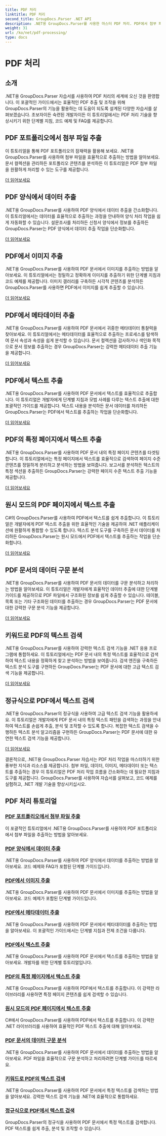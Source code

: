 ```yaml
---
title: PDF 처리
linktitle: PDF 처리
second_title: GroupDocs.Parser .NET API
description: .NET용 GroupDocs.Parser를 사용한 마스터 PDF 처리. PDF에서 첨부 파일, 데이터, 이미지, 메타데이터 및 텍스트를 효율적으로 추출하는 방법을 알아보세요.
weight: 31
url: /ko/net/pdf-processing/
type: docs
---
```

# PDF 처리

## 소개

.NET용 GroupDocs.Parser 자습서를 사용하여 PDF 처리의 세계에 오신 것을 환영합니다. 이 포괄적인 가이드에서는 효율적인 PDF 추출 및 조작을 위해 GroupDocs.Parser의 기능을 활용하는 데 도움이 되도록 설계된 다양한 자습서를 살펴보겠습니다. 초보자이든 숙련된 개발자이든 이 튜토리얼에서는 PDF 처리 기술을 향상시키기 위한 단계별 지침, 코드 예제 및 FAQ를 제공합니다.

## PDF 포트폴리오에서 첨부 파일 추출
이 튜토리얼을 통해 PDF 포트폴리오의 잠재력을 활용해 보세요. .NET용 GroupDocs.Parser를 사용하여 첨부 파일을 효율적으로 추출하는 방법을 알아보세요. 문서 컬렉션을 관리하든 포트폴리오 콘텐츠를 분석하든 이 튜토리얼은 PDF 첨부 파일을 원활하게 처리할 수 있는 도구를 제공합니다.

[더 읽어보세요](./extract-attachments-from-pdf-portfolios/)

## PDF 양식에서 데이터 추출
.NET용 GroupDocs.Parser를 사용하여 PDF 양식에서 데이터 추출을 간소화합니다. 이 튜토리얼에서는 데이터를 효율적으로 추출하는 과정을 안내하여 양식 처리 작업을 쉽게 자동화할 수 있습니다. 설문조사를 처리하든 신청서 양식에서 정보를 추출하든 GroupDocs.Parser는 PDF 양식에서 데이터 추출 작업을 단순화합니다.

[더 읽어보세요](./extract-data-from-pdf-forms/)

## PDF에서 이미지 추출
.NET용 GroupDocs.Parser를 사용하여 PDF 문서에서 이미지를 추출하는 방법을 알아보세요. 이 튜토리얼에서는 정밀하고 정확하게 이미지를 추출하기 위한 단계별 지침과 코드 예제를 제공합니다. 이미지 갤러리를 구축하든 시각적 콘텐츠를 분석하든 GroupDocs.Parser를 사용하면 PDF에서 이미지를 쉽게 추출할 수 있습니다.

[더 읽어보세요](./extract-images-from-pdf/)

## PDF에서 메타데이터 추출
.NET용 GroupDocs.Parser를 사용하여 PDF 문서에서 귀중한 메타데이터 통찰력을 찾아보세요. 이 튜토리얼에서는 메타데이터를 효율적으로 추출하는 프로세스를 탐색하여 문서 속성과 속성을 쉽게 분석할 수 있습니다. 문서 컬렉션을 감사하거나 색인화 목적으로 문서 정보를 추출하는 경우 GroupDocs.Parser는 강력한 메타데이터 추출 기능을 제공합니다.

[더 읽어보세요](./extract-metadata-from-pdf/)

## PDF에서 텍스트 추출
.NET용 GroupDocs.Parser를 사용하여 PDF 문서에서 텍스트를 효율적으로 추출합니다. 이 튜토리얼은 개발자에게 단계별 지침과 모범 사례를 다루는 텍스트 추출에 대한 포괄적인 가이드를 제공합니다. 텍스트 내용을 분석하든 문서 데이터를 처리하든 GroupDocs.Parser는 PDF에서 텍스트를 추출하는 작업을 단순화합니다.

[더 읽어보세요](./extract-text-from-pdf/)

## PDF의 특정 페이지에서 텍스트 추출
.NET용 GroupDocs.Parser를 사용하여 PDF 문서 내의 특정 페이지 콘텐츠를 타겟팅합니다. 이 튜토리얼에서는 특정 페이지에서 텍스트를 효율적으로 검색하여 페이지 수준 콘텐츠를 정밀하게 분리하고 분석하는 방법을 보여줍니다. 보고서를 분석하든 텍스트의 특정 섹션을 추출하든 GroupDocs.Parser는 강력한 페이지 수준 텍스트 추출 기능을 제공합니다.

[더 읽어보세요](./extract-text-from-specific-page-in-pdf/)

## 원시 모드의 PDF 페이지에서 텍스트 추출
C#의 GroupDocs.Parser를 사용하여 PDF에서 텍스트를 쉽게 추출합니다. 이 튜토리얼은 개발자에게 PDF 텍스트 추출을 위한 효율적인 기술을 제공하여 .NET 애플리케이션에 원활하게 통합할 수 있도록 합니다. 텍스트 분석 도구를 구축하든 문서 데이터를 처리하든 GroupDocs.Parser는 원시 모드에서 PDF에서 텍스트를 추출하는 작업을 단순화합니다.

[더 읽어보세요](./extract-text-from-page-in-pdf-in-raw-mode/)

## PDF 문서의 데이터 구문 분석
.NET용 GroupDocs.Parser를 사용하여 PDF 문서의 데이터를 구문 분석하고 처리하는 방법을 알아보세요. 이 튜토리얼은 개발자에게 효율적인 데이터 추출에 대한 단계별 가이드를 제공하므로 PDF 파일에서 구조화된 정보를 쉽게 추출할 수 있습니다. 테이블, 목록 또는 기타 구조화된 데이터를 추출하는 경우 GroupDocs.Parser는 PDF 문서에 대한 강력한 구문 분석 기능을 제공합니다.

[더 읽어보세요](./parse-data-from-pdf-documents/)

## 키워드로 PDF의 텍스트 검색
.NET용 GroupDocs.Parser를 사용하여 강력한 텍스트 검색 기능을 .NET 응용 프로그램에 통합하세요. 이 튜토리얼에서는 PDF 문서 내의 특정 텍스트를 효율적으로 검색하여 텍스트 내용을 정확하게 찾고 분석하는 방법을 보여줍니다. 검색 엔진을 구축하든 텍스트 분석 도구를 구현하든 GroupDocs.Parser는 PDF 문서에 대한 고급 텍스트 검색 기능을 제공합니다.

[더 읽어보세요](./search-text-in-pdf-by-keyword/)

## 정규식으로 PDF에서 텍스트 검색
.NET용 GroupDocs.Parser의 정규식을 사용하여 고급 텍스트 검색 기능을 활용하세요. 이 튜토리얼은 개발자에게 PDF 문서 내의 특정 텍스트 패턴을 검색하는 과정을 안내하여 텍스트를 손쉽게 추출, 분석 및 조작할 수 있도록 합니다. 복잡한 텍스트 검색을 수행하든 텍스트 분석 알고리즘을 구현하든 GroupDocs.Parser는 PDF 문서에 대한 유연한 텍스트 검색 기능을 제공합니다.

[더 읽어보세요](./search-text-in-pdf-by-regular-expression/)

결론적으로, .NET용 GroupDocs.Parser 자습서는 PDF 처리 작업을 마스터하기 위한 풍부한 지식과 리소스를 제공합니다. 첨부 파일, 데이터, 이미지, 메타데이터 또는 텍스트를 추출하는 경우 이 튜토리얼은 PDF 처리 작업 흐름을 간소화하는 데 필요한 지침과 도구를 제공합니다. GroupDocs.Parser를 사용하여 자습서를 살펴보고, 코드 예제를 실험하고, .NET 개발 기술을 향상시키십시오.
## PDF 처리 튜토리얼
### [PDF 포트폴리오에서 첨부 파일 추출](./extract-attachments-from-pdf-portfolios/)
이 포괄적인 튜토리얼에서 .NET용 GroupDocs.Parser를 사용하여 PDF 포트폴리오에서 첨부 파일을 추출하는 방법을 알아보세요.
### [PDF 양식에서 데이터 추출](./extract-data-from-pdf-forms/)
.NET용 GroupDocs.Parser를 사용하여 PDF 양식에서 데이터를 추출하는 방법을 알아보세요. 코드 예제와 FAQ가 포함된 단계별 가이드입니다.
### [PDF에서 이미지 추출](./extract-images-from-pdf/)
.NET용 GroupDocs.Parser를 사용하여 PDF 문서에서 이미지를 추출하는 방법을 알아보세요. 코드 예제가 포함된 단계별 가이드입니다.
### [PDF에서 메타데이터 추출](./extract-metadata-from-pdf/)
.NET용 GroupDocs.Parser를 사용하여 PDF 문서에서 메타데이터를 추출하는 방법을 알아보세요. 이 포괄적인 가이드에서는 단계별 지침과 전제 조건을 다룹니다.
### [PDF에서 텍스트 추출](./extract-text-from-pdf/)
.NET용 GroupDocs.Parser를 사용하여 PDF 문서에서 텍스트를 추출하는 방법을 알아보세요. 개발자를 위한 단계별 튜토리얼입니다.
### [PDF의 특정 페이지에서 텍스트 추출](./extract-text-from-specific-page-in-pdf/)
.NET용 GroupDocs.Parser를 사용하여 PDF에서 텍스트를 추출합니다. 이 강력한 라이브러리를 사용하면 특정 페이지 콘텐츠를 쉽게 검색할 수 있습니다.
### [원시 모드의 PDF 페이지에서 텍스트 추출](./extract-text-from-page-in-pdf-in-raw-mode/)
C#에서 GroupDocs.Parser를 사용하여 PDF에서 텍스트를 추출합니다. 이 강력한 .NET 라이브러리를 사용하여 효율적인 PDF 텍스트 추출에 대해 알아보세요.
### [PDF 문서의 데이터 구문 분석](./parse-data-from-pdf-documents/)
.NET용 GroupDocs.Parser를 사용하여 PDF 문서에서 데이터를 추출하는 방법을 알아보세요. PDF 파일을 효율적으로 구문 분석하고 처리하려면 단계별 가이드를 따르세요.
### [키워드로 PDF의 텍스트 검색](./search-text-in-pdf-by-keyword/)
.NET용 GroupDocs.Parser를 사용하여 PDF 문서에서 특정 텍스트를 검색하는 방법을 알아보세요. 강력한 텍스트 검색 기능을 .NET에 효율적으로 통합하세요.
### [정규식으로 PDF에서 텍스트 검색](./search-text-in-pdf-by-regular-expression/)
GroupDocs.Parser의 정규식을 사용하여 PDF 문서에서 특정 텍스트를 검색합니다. PDF 텍스트를 쉽게 추출, 분석 및 조작할 수 있습니다.